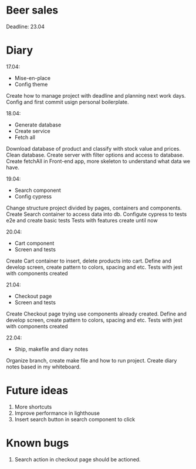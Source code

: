 # Beer sales

Deadline: 23.04

# Diary
17.04:
- Mise-en-place
- Config theme

Create how to manage project with deadline and planning next work days. Config and first commit usign personal boilerplate.

18.04:
- Generate database
- Create service
- Fetch all

Download database of product and classify with stock value and prices. Clean database.
Create server with filter options and access to database.
Create fetchAll in Front-end app, more skeleton to understand what data we have.

19.04:
- Search component
- Config cypress

Change structure project divided by pages, containers and components.
Create Search container to access data into db.
Configute cypress to tests e2e and create basic tests
Tests with features create until now

20.04:
- Cart component
- Screen and tests

Create Cart container to insert, delete products into cart.
Define and develop screen, create pattern to colors, spacing and etc.
Tests with jest with components created

21.04:
- Checkout page
- Screen and tests

Create Checkout page trying use components already created.
Define and develop screen, create pattern to colors, spacing and etc.
Tests with jest with components created

22.04:
- Ship, makefile and diary notes

Organize branch, create make file and how to run project.
Create diary notes based in my whiteboard.

# Future ideas
1. More shortcuts
2. Improve performance in lighthouse
3. Insert search button in search component to click

# Known bugs
1. Search action in checkout page should be actioned.